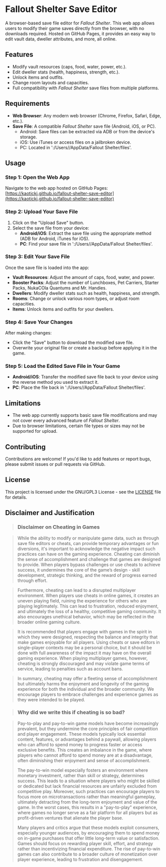 # Fallout Shelter Save Editor

A browser-based save file editor for *Fallout Shelter*. This web app allows users to modify their game saves directly from the browser, with no downloads required. Hosted on GitHub Pages, it provides an easy way to edit vault data, dweller attributes, and more, all online.

## Features

- Modify vault resources (caps, food, water, power, etc.).
- Edit dweller stats (health, happiness, strength, etc.).
- Unlock items and outfits.
- Change room layouts and capacities.
- Full compatibility with *Fallout Shelter* save files from multiple platforms.

## Requirements

- **Web Browser**: Any modern web browser (Chrome, Firefox, Safari, Edge, etc.).
- **Save File**: A compatible *Fallout Shelter* save file (Android, iOS, or PC).
  - Android: Save files can be extracted via ADB or from the device's storage.
  - iOS: Use iTunes or access files on a jailbroken device.
  - PC: Located in ':/Users/<username>/AppData/Fallout Shelter/files'.

## Usage

### Step 1: Open the Web App

Navigate to the web app hosted on GitHub Pages:
[https://kaotickj.github.io/fallout-shelter-save-editor](https://kaotickj.github.io/fallout-shelter-save-editor)

### Step 2: Upload Your Save File

1. Click on the "Upload Save" button.
2. Select the save file from your device:
   - **Android/iOS**: Extract the save file using the appropriate method (ADB for Android, iTunes for iOS).
   - **PC**: Find your save file in ':/Users/<username>/AppData/Fallout Shelter/files'.

### Step 3: Edit Your Save File

Once the save file is loaded into the app:
- **Vault Resources**: Adjust the amount of caps, food, water, and power.
- **Booster Packs**: Adjust the number of Lunchboxes, Pet Carriers, Starter Packs, NukaCOla Quantums and Mr. Handies.
- **Dwellers**: Modify dweller stats such as health, happiness, and strength.
- **Rooms**: Change or unlock various room types, or adjust room capacities.
- **Items**: Unlock items and outfits for your dwellers.

### Step 4: Save Your Changes

After making changes:
- Click the "Save" button to download the modified save file.
- Overwrite your original file or create a backup before applying it in the game.

### Step 5: Load the Edited Save File in Your Game

- **Android/iOS**: Transfer the modified save file back to your device using the reverse method you used to extract it.
- **PC**: Place the file back in ':/Users/<username>/AppData/Fallout Shelter/files'.

## Limitations

- The web app currently supports basic save file modifications and may not cover every advanced feature of *Fallout Shelter*.
- Due to browser limitations, certain file types or sizes may not be supported for upload.

## Contributing

Contributions are welcome! If you'd like to add features or report bugs, please submit issues or pull requests via GitHub.

## License

This project is licensed under the GNU/GPL3 License - see the [LICENSE](LICENSE) file for details.

## Disclaimer and Justification 

> ### Disclaimer on Cheating in Games

> While the ability to modify or manipulate game data, such as through save file editors or cheats, can provide temporary advantages or fun diversions, it's important to acknowledge the negative impact such practices can have on the gaming experience. Cheating can diminish the sense of accomplishment and challenge that games are designed to provide. When players bypass challenges or use cheats to achieve success, it undermines the core of the game’s design - skill development, strategic thinking, and the reward of progress earned through effort.

> Furthermore, cheating can lead to a disrupted multiplayer environment. When players use cheats in online games, it creates an uneven playing field, ruining the experience for others who are playing legitimately. This can lead to frustration, reduced enjoyment, and ultimately the loss of a healthy, competitive gaming community. It also encourages unethical behavior, which may be reflected in the broader online gaming culture.

> It is recommended that players engage with games in the spirit in which they were designed, respecting the balance and integrity that make games enjoyable for all players. Using cheats or save editors in single-player contexts may be a personal choice, but it should be done with full awareness of the impact it may have on the overall gaming experience. When playing multiplayer games, however, cheating is strongly discouraged and may violate game terms of service, leading to penalties such as account bans.

> In summary, cheating may offer a fleeting sense of accomplishment but ultimately harms the enjoyment and longevity of the gaming experience for both the individual and the broader community. We encourage players to embrace challenges and experience games as they were intended to be played.

> ### Why did we write this if cheating is so bad?

> Pay-to-play and pay-to-win game models have become increasingly prevalent, but they undermine the core principles of fair competition and player engagement. These models typically lock essential content, features, or advantages behind a paywall, allowing players who can afford to spend money to progress faster or access exclusive benefits. This creates an imbalance in the game, where players who cannot afford to spend money are at a disadvantage, often diminishing their enjoyment and sense of accomplishment.
> 
> The pay-to-win model especially fosters an environment where monetary investment, rather than skill or strategy, determines success. This leads to a situation where players who might be skilled or dedicated but lack financial resources are unfairly excluded from competitive play. Moreover, such practices can encourage players to focus more on microtransactions rather than meaningful gameplay, ultimately detracting from the long-term enjoyment and value of the game. In the worst cases, this results in a "pay-to-play" experience, where games no longer serve as a fair platform for all players but as profit-driven ventures that alienate the player base.
> 
> Many players and critics argue that these models exploit consumers, especially younger audiences, by encouraging them to spend money on in-game purchases that offer little long-term value or satisfaction. Games should focus on rewarding player skill, effort, and strategy rather than incentivizing financial expenditure. The rise of pay-to-win games can also contribute to a broader culture of monetization over player experience, leading to frustration and disengagement.
 
